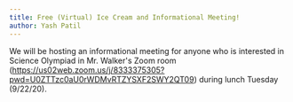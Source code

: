 ```yaml
---
title: Free (Virtual) Ice Cream and Informational Meeting!
author: Yash Patil
---
```

We will be hosting an informational meeting for anyone who is interested in Science Olympiad in Mr. Walker's Zoom room (https://us02web.zoom.us/j/8333375305?pwd=U0ZTTzc0aU0rWDMvRTZYSXF2SWY2QT09) during lunch Tuesday (9/22/20).
